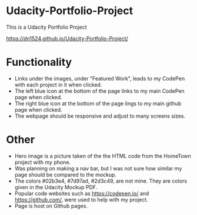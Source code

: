 # Udacity-Portfolio-Project
This is a Udacity Portfolio Project

https://dn1524.github.io/Udacity-Portfolio-Project/

# Functionality
- Links under the images, under "Featured Work", leads to my CodePen with each project in it when clicked.
- The left blue icon at the bottom of the page links to my main CodePen page when clicked.
- The right blue icon at the bottom of the page lings to my main github page when clicked.
- The webpage should be responsive and adjust to many screens sizes.

# Other
- Hero image is a picture taken of the the HTML code from the HomeTown project with my phone.
- Was planning on making a nav bar, but I was not sure how similar my page should be compared to the mockup.
- The colors #02b3e4, #7d97ad, #2d3c49, are not mine. They are colors given in the Udacity Mockup PDF.
- Popular code websites such as https://codepen.io/ and https://github.com/, were used to help with my project.
- Page is host on Github pages.
